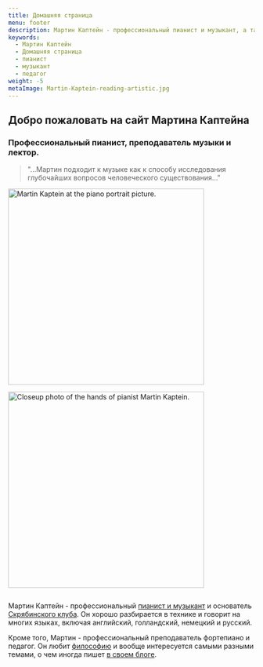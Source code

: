 ```yaml
---
title: Домашняя страница
menu: footer
description: Мартин Каптейн - профессиональный пианист и музыкант, а также основатель Скрябинского клуба. Кроме того, Мартин является профессиональным преподавателем фортепиано и педагогом. Мартин прекрасно владеет техникой и говорит на многих языках.
keywords:
  - Мартин Каптейн
  - Домашняя страница
  - пианист
  - музыкант
  - педагог
weight: -5
metaImage: Martin-Kaptein-reading-artistic.jpg
---
```


## Добро пожаловать на сайт Мартина Каптейна

### Профессиональный пианист, преподаватель музыки и лектор.

> "...Мартин подходит к музыке как к способу исследования глубочайших вопросов человеческого существования..."

<img style="display:inline-block; margin-right: 1em; margin-bottom: 1em;" alt="Martin Kaptein at the piano portrait picture." src="/images/Martin-Kaptein-at-piano-sq.jpg" width="400" height="400"/>
<img style="display:inline-block; margin-bottom: 1em;" alt="Closeup photo of the hands of pianist Martin Kaptein." src="/images/hands-pianist-closeup-sq-co.jpg" width="400" height="400" />

Мартин Каптейн - профессиональный [пианист и музыкант](/music/) и основатель [Скрябинского клуба](/ru/club/).
Он хорошо разбирается в технике и говорит на многих языках, включая английский, голландский, немецкий и русский.

Кроме того, Мартин - профессиональный преподаватель фортепиано и педагог.
Он любит [философию](/books/) и вообще интересуется самыми разными темами, о чем иногда пишет [в своем блоге](/blog/).

